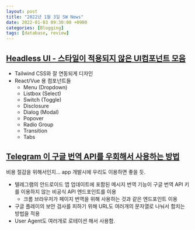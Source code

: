 ```yaml
---
layout: post
title: "2022년 1월 3일 SW News"
date: 2022-01-03 09:30:00 +0900
categories: [Blogging]
tags: [database, review]
---
```


## [Headless UI - 스타일이 적용되지 않은 UI컴포넌트 모음](https://headlessui.dev/)

- Tailwind CSS와 잘 연동되게 디자인
- React/Vue 용 컴포넌트들
  - Menu (Dropdown)
  - Listbox (Select)
  - Switch (Toggle)
  - Disclosure
  - Dialog (Modal)
  - Popover
  - Radio Group
  - Transition
  - Tabs

## [Telegram 이 구글 번역 API를 우회해서 사용하는 방법](https://danpetrov.xyz/programming/2021/12/30/telegram-google-translate.html)

비용 절감을 위해서인지... app 개발시에 우리도 이용하면 좋을 듯.
- 텔레그램의 안드로이드 앱 업데이트에 포함된 메시지 번역 기능이 구글 번역 API 키를 이용하지 않는 비공식 API 엔드포인트를 이용
  - 크롬 브라우저가 페이지 번역을 위해 사용하는 것과 같은 엔드포인트 이용
- 구글 플레이의 보안 검사를 피하기 위해 URL도 여러개의 문자열로 나눠서 합치는 방법을 적용
- User Agent도 여러개로 로테이션 해서 사용함.